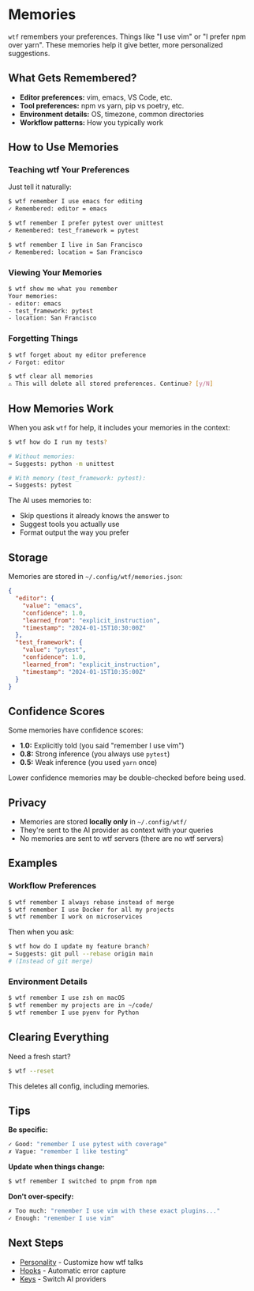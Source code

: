 # Memories

`wtf` remembers your preferences. Things like "I use vim" or "I prefer npm over yarn". These memories help it give better, more personalized suggestions.

## What Gets Remembered?

- **Editor preferences:** vim, emacs, VS Code, etc.
- **Tool preferences:** npm vs yarn, pip vs poetry, etc.
- **Environment details:** OS, timezone, common directories
- **Workflow patterns:** How you typically work

## How to Use Memories

### Teaching wtf Your Preferences

Just tell it naturally:

```bash
$ wtf remember I use emacs for editing
✓ Remembered: editor = emacs

$ wtf remember I prefer pytest over unittest
✓ Remembered: test_framework = pytest

$ wtf remember I live in San Francisco
✓ Remembered: location = San Francisco
```

### Viewing Your Memories

```bash
$ wtf show me what you remember
Your memories:
- editor: emacs
- test_framework: pytest
- location: San Francisco
```

### Forgetting Things

```bash
$ wtf forget about my editor preference
✓ Forgot: editor

$ wtf clear all memories
⚠ This will delete all stored preferences. Continue? [y/N]
```

## How Memories Work

When you ask `wtf` for help, it includes your memories in the context:

```bash
$ wtf how do I run my tests?

# Without memories:
→ Suggests: python -m unittest

# With memory (test_framework: pytest):
→ Suggests: pytest
```

The AI uses memories to:
- Skip questions it already knows the answer to
- Suggest tools you actually use
- Format output the way you prefer

## Storage

Memories are stored in `~/.config/wtf/memories.json`:

```json
{
  "editor": {
    "value": "emacs",
    "confidence": 1.0,
    "learned_from": "explicit_instruction",
    "timestamp": "2024-01-15T10:30:00Z"
  },
  "test_framework": {
    "value": "pytest",
    "confidence": 1.0,
    "learned_from": "explicit_instruction",
    "timestamp": "2024-01-15T10:35:00Z"
  }
}
```

## Confidence Scores

Some memories have confidence scores:

- **1.0:** Explicitly told (you said "remember I use vim")
- **0.8:** Strong inference (you always use `pytest`)
- **0.5:** Weak inference (you used `yarn` once)

Lower confidence memories may be double-checked before being used.

## Privacy

- Memories are stored **locally only** in `~/.config/wtf/`
- They're sent to the AI provider as context with your queries
- No memories are sent to wtf servers (there are no wtf servers)

## Examples

### Workflow Preferences

```bash
$ wtf remember I always rebase instead of merge
$ wtf remember I use Docker for all my projects
$ wtf remember I work on microservices
```

Then when you ask:

```bash
$ wtf how do I update my feature branch?
→ Suggests: git pull --rebase origin main
# (Instead of git merge)
```

### Environment Details

```bash
$ wtf remember I use zsh on macOS
$ wtf remember my projects are in ~/code/
$ wtf remember I use pyenv for Python
```

## Clearing Everything

Need a fresh start?

```bash
$ wtf --reset
```

This deletes all config, including memories.

## Tips

**Be specific:**
```bash
✓ Good: "remember I use pytest with coverage"
✗ Vague: "remember I like testing"
```

**Update when things change:**
```bash
$ wtf remember I switched to pnpm from npm
```

**Don't over-specify:**
```bash
✗ Too much: "remember I use vim with these exact plugins..."
✓ Enough: "remember I use vim"
```

## Next Steps

- [Personality](personality.md) - Customize how wtf talks
- [Hooks](hooks.md) - Automatic error capture
- [Keys](keys.md) - Switch AI providers
